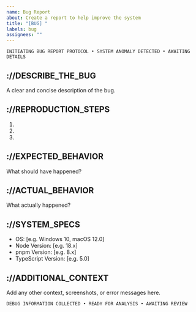 ```yaml
---
name: Bug Report
about: Create a report to help improve the system
title: "[BUG] "
labels: bug
assignees: ""
---
```


```
INITIATING BUG REPORT PROTOCOL • SYSTEM ANOMALY DETECTED • AWAITING DETAILS
```

## ://DESCRIBE_THE_BUG

A clear and concise description of the bug.

## ://REPRODUCTION_STEPS

1.
2.
3.

## ://EXPECTED_BEHAVIOR

What should have happened?

## ://ACTUAL_BEHAVIOR

What actually happened?

## ://SYSTEM_SPECS

- OS: [e.g. Windows 10, macOS 12.0]
- Node Version: [e.g. 18.x]
- pnpm Version: [e.g. 8.x]
- TypeScript Version: [e.g. 5.0]

## ://ADDITIONAL_CONTEXT

Add any other context, screenshots, or error messages here.

```
DEBUG INFORMATION COLLECTED • READY FOR ANALYSIS • AWAITING REVIEW
```
